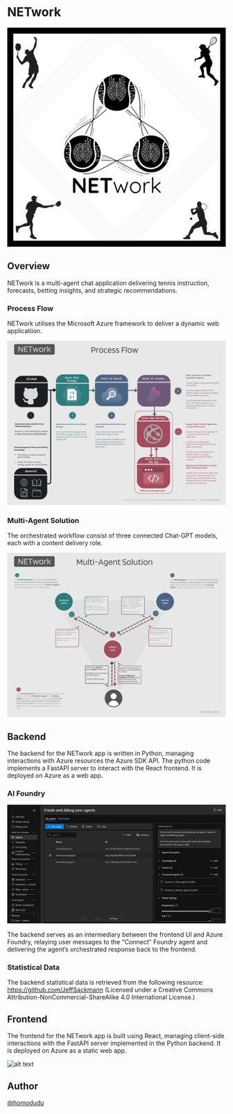 # NETwork
![alt text](https://github.com/homodudu/Machine-Learning/blob/main/NETwork/_documentation/NETwork%20Poster.png)

## Overview
NETwork is a multi-agent chat application delivering tennis instruction, forecasts, betting insights, and strategic recommendations.

### Process Flow
NETwork utilises the Microsoft Azure framework to deliver a dynamic web applicatiion.

![alt text](https://github.com/homodudu/Machine-Learning/blob/main/NETwork/_documentation/Process%20Flow.png)

### Multi-Agent Solution
The orchestrated workflow consist of three connected Chat-GPT models, each with a content delivery role. 

![alt text](https://github.com/homodudu/Machine-Learning/blob/main/NETwork/_documentation/Multi-Agent%20Solution.png)

## Backend
The backend for the NETwork app is written in Python, managing interactions with Azure resources the Azure SDK API. The python code implements a FastAPI server to interact with the React frontend. It is deployed on Azure as a web app. 

### AI Foundry

![alt text](https://github.com/homodudu/Machine-Learning/blob/main/NETwork/_documentation/Foundry%20Portal.png)

The backend serves as an intermediary between the frontend UI and Azure Foundry, relaying user messages to the "Connect" Foundry agent and delivering the agent’s orchestrated response back to the frontend.

### Statistical Data
The backend statistical data is retrieved from the following resource:
https://github.com/JeffSackmann (Licensed under a Creative Commons Attribution-NonCommercial-ShareAlike 4.0 International License.)

## Frontend
The frontend for the NETwork app is built using React, managing client-side interactions with the FastAPI server implemented in the Python backend. It is deployed on Azure as a static web app.

![alt text](https://github.com/homodudu/Machine-Learning/blob/main/NETwork/_documentation/NETwork%20Frontend.pngd)

## Author
[@homodudu](https://github.com/homodudu)
